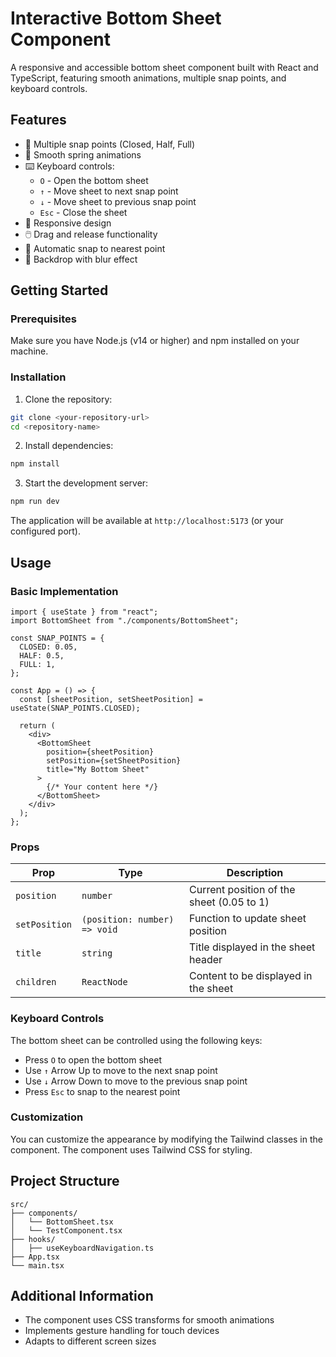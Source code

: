 # Interactive Bottom Sheet Component

A responsive and accessible bottom sheet component built with React and TypeScript, featuring smooth animations, multiple snap points, and keyboard controls.

## Features

- 🔄 Multiple snap points (Closed, Half, Full)
- 🎨 Smooth spring animations
- ⌨️ Keyboard controls:
  - `O` - Open the bottom sheet
  - `↑` - Move sheet to next snap point
  - `↓` - Move sheet to previous snap point
  - `Esc` - Close the sheet
- 📱 Responsive design
- 🖱️ Drag and release functionality
- 🎯 Automatic snap to nearest point
- 🎪 Backdrop with blur effect

## Getting Started

### Prerequisites

Make sure you have Node.js (v14 or higher) and npm installed on your machine.

### Installation

1. Clone the repository:

```bash
git clone <your-repository-url>
cd <repository-name>
```

2. Install dependencies:

```bash
npm install
```

3. Start the development server:

```bash
npm run dev
```

The application will be available at `http://localhost:5173` (or your configured port).

## Usage

### Basic Implementation

```tsx
import { useState } from "react";
import BottomSheet from "./components/BottomSheet";

const SNAP_POINTS = {
  CLOSED: 0.05,
  HALF: 0.5,
  FULL: 1,
};

const App = () => {
  const [sheetPosition, setSheetPosition] = useState(SNAP_POINTS.CLOSED);

  return (
    <div>
      <BottomSheet
        position={sheetPosition}
        setPosition={setSheetPosition}
        title="My Bottom Sheet"
      >
        {/* Your content here */}
      </BottomSheet>
    </div>
  );
};
```

### Props

| Prop          | Type                         | Description                               |
| ------------- | ---------------------------- | ----------------------------------------- |
| `position`    | `number`                     | Current position of the sheet (0.05 to 1) |
| `setPosition` | `(position: number) => void` | Function to update sheet position         |
| `title`       | `string`                     | Title displayed in the sheet header       |
| `children`    | `ReactNode`                  | Content to be displayed in the sheet      |

### Keyboard Controls

The bottom sheet can be controlled using the following keys:

- Press `O` to open the bottom sheet
- Use `↑` Arrow Up to move to the next snap point
- Use `↓` Arrow Down to move to the previous snap point
- Press `Esc` to snap to the nearest point

### Customization

You can customize the appearance by modifying the Tailwind classes in the component. The component uses Tailwind CSS for styling.

## Project Structure

```
src/
├── components/
│   └── BottomSheet.tsx
│   └── TestComponent.tsx
├── hooks/
│   ├── useKeyboardNavigation.ts
├── App.tsx
└── main.tsx
```

## Additional Information

- The component uses CSS transforms for smooth animations
- Implements gesture handling for touch devices
- Adapts to different screen sizes
